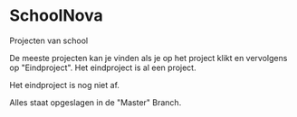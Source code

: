 # SchoolNova
Projecten van school


De meeste projecten kan je vinden als je op het project klikt en vervolgens op "Eindproject". Het eindproject is al een project. 

Het eindproject is nog niet af. 

Alles staat opgeslagen in de "Master" Branch. 
